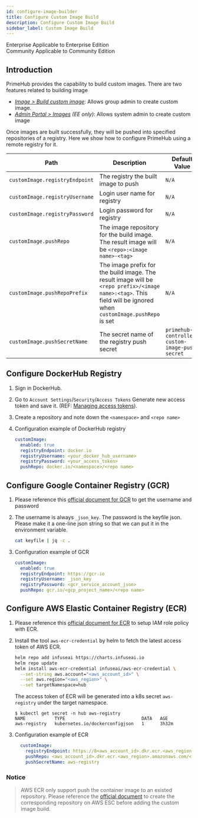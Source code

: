 ```yaml
---
id: configure-image-builder
title: Configure Custom Image Build
description: Configure Custom Image Build
sidebar_label: Custom Image Build
---
```


<div class="label-sect">
  <div class="ee-only tooltip">Enterprise
    <span class="tooltiptext">Applicable to Enterprise Edition</span>
  </div>
  <div class="ce-only tooltip">Community
    <span class="tooltiptext">Applicable to Community Edition</span>
  </div>
</div>

## Introduction

PrimeHub provides the capability to build custom images. There are two features related to building image
- *[Image > Build custom image](../group-image)*: Allows group admin to create custom image.
- *[Admin Portal > Images](../guide_manual/admin-image) (EE only)*: Allows system admin to create custom image

Once images are built successfully, they will be pushed into specified repositories of a registry. Here we show how to configure PrimeHub using a remote registry for it.

Path | Description | Default Value
--- | ----- | -----------------------
`customImage.registryEndpoint` | The registry the built image to push  | `N/A`
`customImage.registryUsername` | Login user name for registry | `N/A`
`customImage.registryPassword` | Login password for registry | `N/A`
`customImage.pushRepo` | The image repository for the build image. The result image will be `<repo>:<image name>-<tag>` | `N/A`
`customImage.pushRepoPrefix` | The image prefix for the build image. The result image will be `<repo prefix>/<image name>:<tag>`. This field will be ignored when `customImage.pushRepo` is set | `N/A`
`customImage.pushSecretName` | The secret name of the registry push secret | `primehub-controller-custom-image-push-secret`

## Configure DockerHub Registry

1. Sign in DockerHub.

2. Go to `Account Settings`/`Security`/`Access Tokens` Generate new access token and save it. (REF: [Managing access tokens](https://docs.docker.com/docker-hub/access-tokens/)).

3. Create a repository and note down the `<namespace>` and `<repo name>`

4. Configuration example of DockerHub registry

    ```yaml
    customImage:
      enabled: true
      registryEndpoint: docker.io
      registryUsername: <your_docker_hub_username>
      registryPassword: <your_access_token>
      pushRepo: docker.io/<namespace>/<repo name>
    ```

## Configure Google Container Registry (GCR)

1. Please reference this [official document for GCR](https://cloud.google.com/container-registry/docs/advanced-authentication) to get the username and password

2. The username is always `_json_key`. The password is the keyfile json. Please make it a one-line json string so that we can put it in the environment variable.

    ```bash
    cat keyfile | jq -c .
    ```

3. Configuration example of GCR

    ```yaml
    customImage:
      enabled: true
      registryEndpoint: https://gcr.io
      registryUsername: _json_key
      registryPassword: <gcr_service_account_json>
      pushRepo: gcr.io/<gcp_project_name>/<repo name>
    ```

## Configure AWS Elastic Container Registry (ECR)

1. Please reference this [official document for ECR](https://docs.aws.amazon.com/AmazonECR/latest/userguide/ECR_on_EKS.html) to setup IAM role policy with ECR.

2. Install the tool `aws-ecr-credential` by helm to fetch the latest access token of AWS ECR.

    ```bash
    helm repo add infuseai https://charts.infuseai.io
    helm repo update
    helm install aws-ecr-credential infuseai/aws-ecr-credential \
      --set-string aws.account="<aws_account_id>" \
      --set aws.region="<aws_region>" \
      --set targetNamespace=hub
    ```

    The access token of ECR will be generated into a k8s secret `aws-registry` under the target namespace.

    ```text
    $ kubectl get secret -n hub aws-registry
    NAME           TYPE                             DATA   AGE
    aws-registry   kubernetes.io/dockerconfigjson   1      3h32m
    ```

3. Configuration example of ECR

    ```yaml
      customImage:
        registryEndpoint: https://8<aws_account_id>.dkr.ecr.<aws_region>.amazonaws.com
        pushRepo: <aws_account_id>.dkr.ecr.<aws_region>.amazonaws.com/<repo name>
        pushSecretName: aws-registry
    ```

### Notice

> AWS ECR only support push the container image to an existed repository. Please reference the [official document](https://docs.aws.amazon.com/AmazonECR/latest/userguide/repository-create.html) to create the corresponding repository on AWS ESC before adding the custom image build.
